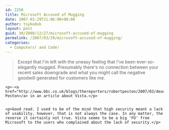 ```yaml
---
id: 2250
title: Microsoft Accused of Mugging
date: 2007-03-29T21:06:00+00:00
author: tsykoduk
layout: post
guid: 30/2008/12/27/microsoft-accused-of-mugging
permalink: /2007/03/29/microsoft-accused-of-mugging/
categories:
  - Computers! and Code!
---
```

<blockquote>Except that I'm left with the uneasy feeling that I've been ever-so-elegantly mugged. Presumably there's no connection between your recent sales downgrade and what you might call the negative goodwill generated for customers like me.</blockquote>

	<p>-<a href="http://www.bbc.co.uk/blogs/thereporters/robertpeston/2007/03/dear_bill_gates_again.html">Robert Peston</a> in an article about Vista.</p>


	<p>Good read. I used to be of the mind that high security meant a lack of usability, however, that is not always the case. In any matter, the reverse it certainly not true. Vista seems to be a big 'FU' from Microsoft to the users who complained about the lack of security.</p>